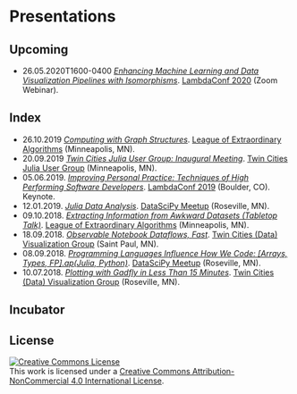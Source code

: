 # Presentations
## Upcoming
- 26.05.2020T1600-0400 *[Enhancing Machine Learning and Data Visualization Pipelines with Isomorphisms](https://github.com/jagrafft/presentations/tree/master/enhancing_ml-dv_pipelines_w_isomorphisms)*. [LambdaConf 2020][lc2020] (Zoom Webinar).

## Index
- 26.10.2019 *[Computing with Graph Structures](https://github.com/jagrafft/presentations/tree/master/computing_with_graph_structures)*. [League of Extraordinary Algorithms][leam] (Minneapolis, MN).
- 20.09.2019 *[Twin Cities Julia User Group: Inaugural Meeting](https://github.com/jagrafft/presentations/tree/master/tc_julia_user_group_inaugural_meeting)*. [Twin Cities Julia User Group][tcjug] (Minneapolis, MN).
- 05.06.2019. *[Improving Personal Practice: Techniques of High Performing Software Developers](https://github.com/jagrafft/presentations/tree/master/improving_personal_practice)*. [LambdaConf 2019][lc2019] (Boulder, CO). Keynote.
- 12.01.2019. *[Julia Data Analysis](https://github.com/jagrafft/presentations/tree/master/julia_data_analysis)*. [DataSciPy Meetup][leam] (Roseville, MN).
- 09.10.2018. *[Extracting Information from Awkward Datasets (Tabletop Talk)](https://github.com/jagrafft/presentations/tree/master/extracting_info_awkward_datasets)*. [League of Extraordinary Algorithms][leam] (Minneapolis, MN).
- 18.09.2018. *[Observable Notebook Dataflows, Fast](https://beta.observablehq.com/@jagrafft/travel-time-for-nil-recurring-reps)*. [Twin Cities (Data) Visualization Group][tcvg] (Saint Paul, MN).
- 08.09.2018. *[Programming Languages Influence How We Code: \[Arrays, Types, FP\].ap(Julia, Python)](https://github.com/jagrafft/presentations/tree/master/arrays_types_fp_julia_python)*. [DataSciPy Meetup][leam] (Roseville, MN).
- 10.07.2018. *[Plotting with Gadfly in Less Than 15 Minutes](https://github.com/jagrafft/presentations/tree/master/plotting_w_gadfly_lt_15min)*. [Twin Cities (Data) Visualization Group][tcvg] (Roseville, MN).

## Incubator

## License
<a rel="license" href="http://creativecommons.org/licenses/by-nc/4.0/"><img alt="Creative Commons License" style="border-width:0" src="https://i.creativecommons.org/l/by-nc/4.0/88x31.png" /></a><br />This work is licensed under a <a rel="license" href="http://creativecommons.org/licenses/by-nc/4.0/">Creative Commons Attribution-NonCommercial 4.0 International License</a>.

[lc2019]: https://lambdaconf.zohobackstage.com/LambdaConf2019
[lc2020]: https://lambdaconf.zohobackstage.com/LambdaConf2020
[leam]: https://www.meetup.com/League-of-Extraordinary-Algorithms/
[tcjug]: https://www.meetup.com/Twin-Cities-Julia-User-Group/
[tcvg]: https://www.meetup.com/Twin-Cities-Visualization-Group/
